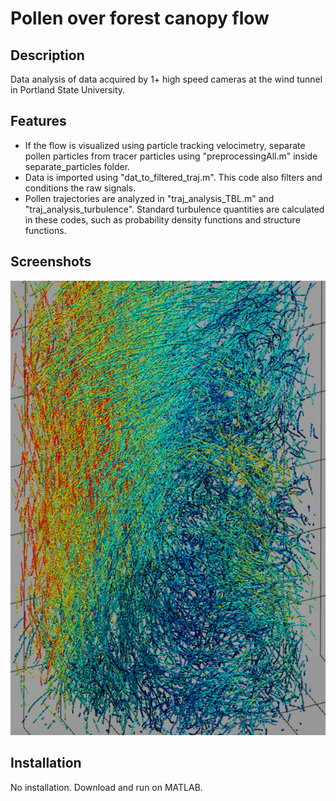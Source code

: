 # Pollen over forest canopy flow

## Description
Data analysis of data acquired by 1+ high speed cameras at the wind tunnel in Portland State University. 

## Features
- If the flow is visualized using particle tracking velocimetry, separate pollen particles from tracer particles using "preprocessingAll.m" inside separate_particles folder.  
- Data is imported using "dat_to_filtered_traj.m". This code also filters and conditions the raw signals.
- Pollen trajectories are analyzed in "traj_analysis_TBL.m" and "traj_analysis_turbulence". Standard turbulence quantities are calculated in these codes, such as probability density functions and structure functions.
 
## Screenshots
![Screenshot](images/ss.png)

## Installation
No installation. Download and run on MATLAB.
